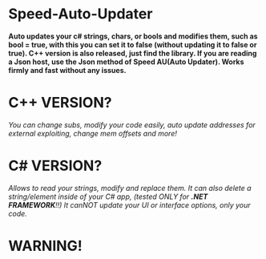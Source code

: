 # Speed-Auto-Updater

**Auto updates your c# strings, chars, or bools and modifies them, such as bool = true, with this you can set it to false (without updating it to false or true). C++ version is also released, just find the library. If you are reading a Json host, use the Json method of Speed AU(Auto Updater). Works firmly and fast without any issues.**

# C++ VERSION?

*You can change subs, modify your code easily, auto update addresses for external exploiting, change mem offsets and more!*

# C# VERSION?

*Allows to read your strings, modify and replace them. It can also delete a string/element inside of your C# app, (tested ONLY for **.NET FRAMEWORK**!!) It canNOT update your UI or interface options, only your code.*

# WARNING!

```This is the OFFICIAL release, if you see any COPY do NOT INSTALL! We have a copyright/ink trademark in all of our SS (speed softwares) applications. Report and send it to use if you find any clones or copies from this software (or any).
